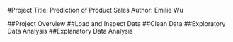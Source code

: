 #Project Title: Prediction of Product Sales
Author: Emilie Wu

##Project Overview
##Load and Inspect Data
##Clean Data
##Exploratory Data Analysis
##Explanatory Data Analysis
